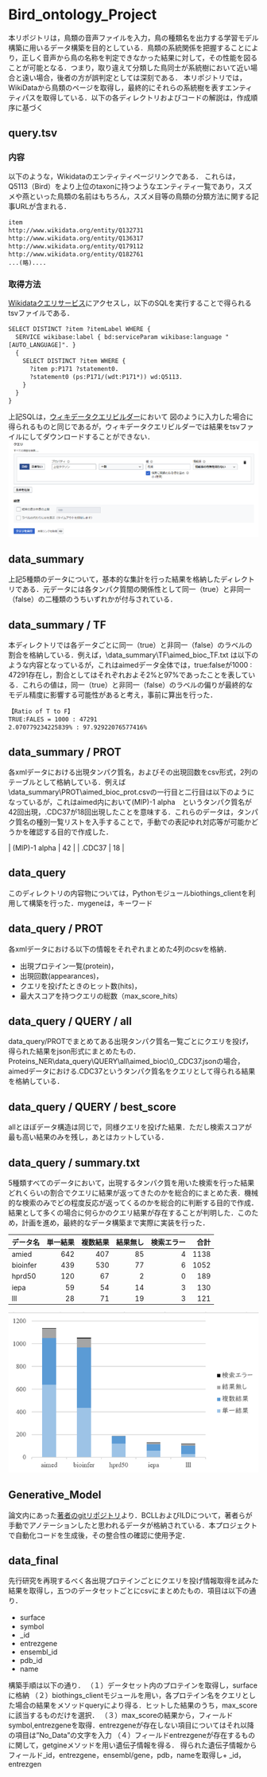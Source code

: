 # Bird_ontology_Project

本リポジトリは，鳥類の音声ファイルを入力，鳥の種類名を出力する学習モデル構築に用いるデータ構築を目的としている．鳥類の系統関係を把握することにより，正しく音声から鳥の名称を判定できなかった結果に対して，その性能を図ることが可能となる．つまり，取り違えて分類した鳥同士が系統樹において近い場合と遠い場合，後者の方が誤判定としては深刻である．
本リポジトリでは，WikiDataから鳥類のページを取得し，最終的にそれらの系統樹を表すエンティティパスを取得している．以下の各ディレクトリおよびコードの解説は，作成順序に基づく

## query.tsv 

### 内容
以下のような，Wikidataのエンティティページリンクである．
これらは，Q5113（Bird）をより上位のtaxonに持つようなエンティティ一覧であり，スズメや燕といった鳥類の名前はもちろん，スズメ目等の鳥類の分類方法に関する記事URLが含まれる．

```
item
http://www.wikidata.org/entity/Q132731
http://www.wikidata.org/entity/Q136317
http://www.wikidata.org/entity/Q179112
http://www.wikidata.org/entity/Q182761
...(略)....
```

### 取得方法

[Wikidataクエリサービス](https://query.wikidata.org/)にアクセスし，以下のSQLを実行することで得られるtsvファイルである．

```
SELECT DISTINCT ?item ?itemLabel WHERE {
  SERVICE wikibase:label { bd:serviceParam wikibase:language "[AUTO_LANGUAGE]". }
  {
    SELECT DISTINCT ?item WHERE {
      ?item p:P171 ?statement0.
      ?statement0 (ps:P171/(wdt:P171*)) wd:Q5113.
    }
  }
}
```
上記SQLは，[ウィキデータクエリビルダー](https://query.wikidata.org/querybuilder/?uselang=ja)において
図のように入力した場合に得られるものと同じであるが，ウィキデータクエリビルダーでは結果をtsvファイルにしてダウンロードすることができない．
![image](README_img/wikidata_query_gui.png)


## data_summary 
上記5種類のデータについて，基本的な集計を行った結果を格納したディレクトリである．元データには各タンパク質間の関係性として同一（true）と非同一（false）の二種類のうちいずれかが付与されている．
	
## data_summary / TF
本ディレクトリでは各データごとに同一（true）と非同一（false）のラベルの割合を格納している．例えば，\data_summary\TF\aimed_bioc_TF.txt は以下のような内容となっているが，これはaimedデータ全体では，true:falseが1000 : 47291存在し，割合としてはそれぞれおよそ2%と97%であったことを表している．これらの値は，同一（true）と非同一（false）のラベルの偏りが最終的なモデル精度に影響する可能性があると考え，事前に算出を行った．
	
```
【Ratio of T to F】
TRUE:FALES = 1000 : 47291
2.070779234225839% : 97.92922076577416%
```



## data_summary / PROT
各xmlデータにおける出現タンパク質名，およびその出現回数をcsv形式，2列のテーブルとして格納している．例えば\data_summary\PROT\aimed_bioc_prot.csvの一行目と二行目は以下のようになっているが，これはaimed内において(MIP)-1 alpha　というタンパク質名が42回出現，.CDC37が18回出現したことを意味する．これらのデータは，タンパク質名の種別一覧リストを入手することで，手動での表記ゆれ対応等が可能かどうかを確認する目的で作成した．

| (MIP)-1 alpha      | 42      | 
| .CDC37      | 18       |


## data_query
このディレクトリの内容物については，Pythonモジュールbiothings_clientを利用して構築を行った．mygeneは，キーワード
## data_query / PROT
各xmlデータにおける以下の情報をそれぞれまとめた4列のcsvを格納．

+ 出現プロテイン一覧(protein)，
+ 出現回数(appearances)，
+ クエリを投げたときのヒット数(hits)，
+ 最大スコアを持つクエリの総数（max_score_hits）

##  data_query / QUERY / all
data_query/PROTでまとめてある出現タンパク質名一覧ごとにクエリを投げ，得られた結果をjson形式にまとめたもの．Proteins_NER\data_query\QUERY\all\aimed_bioc\0_.CDC37.jsonの場合，aimedデータにおける.CDC37というタンパク質名をクエリとして得られる結果を格納している．

## data_query / QUERY / best_score
allとほぼデータ構造は同じで，同様クエリを投げた結果．ただし検索スコアが最も高い結果のみを残し，あとはカットしている．

## data_query / summary.txt

5種類すべてのデータにおいて，出現するタンパク質を用いた検索を行った結果どれくらいの割合でクエリに結果が返ってきたのかを総合的にまとめた表．機械的な検索のみでどの程度反応が返ってくるのかを総合的に判断する目的で作成．結果として多くの場合に何らかのクエリ結果が存在することが判明した．このため，計画を進め，最終的なデータ構築まで実際に実装を行った．


| データ名 | 単一結果 | 複数結果 | 結果無し | 検索エラー | 合計 | 
| -------- | -------: | -------: | -------: | ---------: | ---: | 
| amied    | 642      | 407      | 85       | 4          | 1138 | 
| bioinfer | 439      | 530      | 77       | 6          | 1052 | 
| hprd50   | 120      | 67       | 2        | 0          | 189  | 
| iepa     | 59       | 54       | 14       | 3          | 130  | 
| lll      | 28       | 71       | 19       | 3          | 121  | 

![可視化グラフ](https://github.com/TRMT-Yuka/Protein_Named_Entity_Recognition_Project/blob/main/README_img/bar_graph_1.png)


## Generative_Model
論文内にあった[著者のgitリポジトリ](https://github.com/duttaprat/PPI_Generative)より．BCLLおよびILDについて，著者らが手動でアノテーションしたと思われるデータが格納されている．本プロジェクトで自動化コードを生成後，その整合性の確認に使用予定．

## data_final
先行研究を再現するべく各出現プロテインごとにクエリを投げ情報取得を試みた結果を取得し，五つのデータセットごとにcsvにまとめたもの．項目は以下の通り．

+ surface　
+ symbol
+ _id
+ entrezgene
+ ensembl_id
+ pdb_id
+ name
	
構築手順は以下の通り．
（１）データセット内のプロテインを取得し，surfaceに格納
（２）biothings_clientモジュールを用い，各プロテイン名をクエリとした場合の結果をメソッドqueryにより得る．ヒットした結果のうち，max_scoreに該当するものだけを選択．
（３）max_scoreの結果から，フィールドsymbol,entrezgeneを取得．entrezgeneが存在しない項目についてはそれ以降の項目は”No_Data”の文字を入力
（４）フィールドentrezgeneが存在するものに関して，getgineメソッドを用い遺伝子情報を得る．
得られた遺伝子情報からフィールド_id，entrezgene，ensembl/gene，pdb，nameを取得し+ _id，entrezgen

